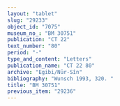 ```yaml
---
layout: "tablet"
slug: "29233"
object_id: "7075"
museum_no_: "BM 30751"
publication: "CT 22"
text_number: "80"
period: "-"
type_and_content: "Letters"
publication_name: "CT 22 80"
archive: "Egibi/Nūr-Sîn"
bibliography: "Wunsch 1993, 320. "
title: "BM 30751"
previous_item: "29236"
---
```

